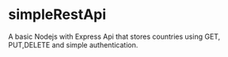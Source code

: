 # simpleRestApi
A basic Nodejs with Express Api that stores countries using GET, PUT,DELETE and simple authentication. 
